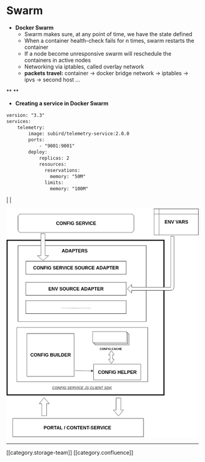 # Swarm

* **Docker Swarm**
  * Swarm makes sure, at any point of time, we have the state defined
  * When a container health-check fails for n times, swarm restarts the container
  * If a node become unresponsive swarm will reschedule the containers in active nodes
  * Networking via iptables, called overlay network
  * **packets travel:** container → docker bridge network → iptables → ipvs → second host ...

\*\*  \*\*

* **Creating a service in Docker Swarm**

```
version: "3.3"
services:
    telemetry:
        image: subird/telemetry-service:2.0.0
        ports:
            - "9001:9001"
        deploy:
            replicas: 2
            resources:
              reservations:
                memory: "50M"
              limits:
                memory: "100M"
```

\| |

![](../../../../DevOpsFull/AllDocs/images/storage/telemetry-service.png)

***

\[\[category.storage-team]] \[\[category.confluence]]
